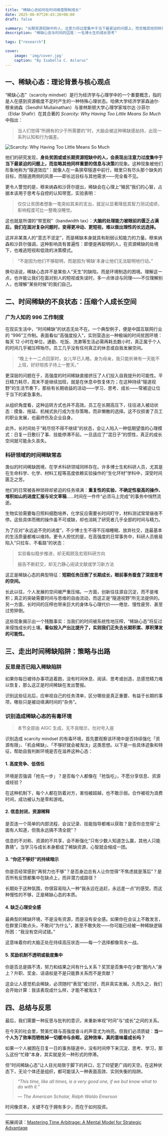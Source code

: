 ```yaml
---
title: "稀缺心态如何在时间维度限制成长"
date: 2025-06-07T20:43:20+08:00
draft: false

summary: "长期资源短缺中的人，注意力将过度集中于当下最紧迫的问题上，而忽略其他同样重要的信息与决策"
description: "稀缺心态与时间的囚笼：一名博士生的成长思考"

tags: ["research"]

cover: 
    image: 'img/cover.jpg'
    caption: "By Isabella C. Aslarus"
---
```


## 一、稀缺心态：理论背景与核心观点

“稀缺心态”（scarcity mindset）是行为经济学与心理学中的一个重要概念，指的是人在感到资源极度不足时产生的一种特殊心理状态。哈佛大学经济学家森迪尔·穆来纳森（Sendhil Mullainathan）与普林斯顿大学心理学家埃尔达·沙菲尔（Eldar Shafir）在其合著的 *Scarcity: Why Having Too Little Means So Much* 中指出：

> 当人们觉得“所拥有的少于所需要的”时，大脑会被这种稀缺感劫持，出现一系列认知和行为偏差。

![Scarcity: Why Having Too Little Means So Much](img/scarcity.jpg#center)

他们的研究发现，**身处贫困或或长期资源短缺中的人，会表现出注意力过度集中于当下最紧迫的问题上，而忽略其他同样重要的信息与决策**的现象。这种现象被他们形象地称为“隧道效应”：就像人在一条狭窄隧道中前行，眼里只有尽头那个缺失的目标，而隧道两侧的风景——即长远目标与其他需求——完全看不见。

更令人警觉的是，穆来纳森和沙菲尔提出，稀缺会在心理上“殖民”我们的心智，占据本该用于思考与自控的认知带宽，实验表明：

> 仅仅让贫困者想象一笔突如其来的支出，就足以显著降低其智力测试成绩，影响程度可比一整晚没睡觉。

这也就是所谓的“带宽税”（bandwidth tax）：**大脑的处理能力被眼前的匮乏占满后，我们在面对复杂问题时，变得更冲动、更短视，难以做出理性的长远选择。**

这并非某类人的“意志不坚定”，而是稀缺本身就具有削弱认知能力的力量。穆来纳森和沙菲尔强调，这种影响具有普遍性：即便是再聪明的人，在资源稀缺的处境下，也难逃短视和低效的决策模式。

> “不是因为他们不够聪明，而是因为‘稀缺’本身让他们无法聪明地行动。”

换句话说，稀缺心态并不是某些人“天生”的缺陷，而是环境制造的困境。理解这一点，也许能让我们在面对别人的短视或失误时，多一点体谅与同理——不仅理解别人，也理解“某些时候”的我们自己。

## 二、时间稀缺的不良状态：压缩个人成长空间

### 广为人知的 996 工作制度

在现实生活中，“时间稀缺”的状态无处不在。一个典型例子，便是中国互联网行业的 “996”工作制。表面看似“高强度投入”，实则营造出一种极端的时间贫困环境：每天 12 小时在单位，通勤、吃饭、洗漱等生活必需再耗去数小时，真正属于个人的时间几乎被压榨殆尽。员工几乎没有任何真正的休息或自我发展空间。

> “晚上十一二点回家时，女儿早已入睡。身为母亲，我只能祈祷有一天能不上班，好好陪孩子待上一整天。”

更深层的问题在于，高强度的时间稀缺直接挤压了人们投入自我提升的可能性。平日精力耗尽，周末不是继续加班，就是在休息中恢复体力；在这种持续“隧道视野”的生活节奏下，那些有长期收益的活动——学习、思考、成长——常被迫让位于当下的紧急事务。

从组织角度看，这种运转方式也并不高效。员工在长期高压下，往往进入被动状态：摸鱼、拖延、机械式执行成为生存策略，而非懒散的选择。这不仅损害了员工的职业发展，也最终伤及企业自身。

此外，长时间处于“耗尽但不得不继续”的状态，会让人陷入一种低期望值的心理模式：日复一日敷衍了事、技能停滞不前。一旦适应了“混日子”的惯性，真正的成长空间就可能永久丧失。

### 科研领域的时间稀缺常态

类似的时间稀缺困境，在学术科研领域同样存在。许多博士生和科研人员，尤其是在生命科学、化学、材料工程等高度依赖实验操作的“生化环材”学科中，深受时间匮乏之苦。

他们的日常被各种琐碎却紧迫的任务填满：**重复性的实验、不确定性极高的操作、堆积如山的进度汇报与论文草稿**……时间在一件件“必须马上完成”的事务中悄然流逝。

生物实验需要每日照料细胞培养，化学反应需要长时间盯守，材料测试常常昼夜不停。这些具体而微的操作虽不可或缺，却也消耗了研究者几乎全部的时间与精力。

为了应对“永远追不完的进度”，不少博士生不得不压缩睡眠、放弃社交，连最基本的生活质量都难以维持。更令人担忧的是，在高强度的日常事务中，科研人员极易陷入“只拉车、不看路”的状态：

> 实验看似稳步推进，却无暇顾及宏观科研方向
>
> 报告不断赶交，却无力静心阅读文献或学习新方法

这正是稀缺心态的典型特征：**短期任务压倒了长期成长，眼前事务蚕食了深度思考的空间。**

长此以往，个人发展的空间被严重压缩。一方面，创新往往源自沉淀，而不是堆积；真正的突破需要时间与思维的自由流动，而这正是“隧道视野”所无法提供的。另一方面，长时间的压榨也带来巨大的身体与心理代价——倦怠、慢性疲劳、甚至过劳猝倒。

这些现象揭示出一个残酷事实：当我们的时间被系统性地压榨，“稀缺心态”将反过来侵蚀成长的土壤。**看似投入产出比提升了，实则我们正失去长期积累、厚积薄发的可能性。**

## 三、走出时间稀缺陷阱：策略与出路

### 反思是否已陷入稀缺陷阱

如果你每日被待办事项追着跑，没有时间休息、阅读、思考或创造，总感觉精力难以恢复，那么这正是时间稀缺在发出警报。

识别这些征兆后，应审视自己的任务清单，区分哪些是真正重要、有益于长期的事项，哪些只是被动填满时间的“杂务”。

### 识别造成稀缺心态的有毒环境

> 本节全部由 AIGC 生成，无不良暗示，勿对号入座

识别造成 scarcity mindset 的有毒环境，首先要观察该环境中是否持续强化「资源有限」、「机会稀缺」、「不够好就会被淘汰」这类思想。以下是一些具体迹象和特征，帮助自我判断环境是否在滋养这种心态：

#### 1. 高度竞争、低信任

环境是否强调「抢先一步」？是否每个人都像在「抢饭吃」，不愿分享信息、资源或经验？

在这种机制下，每个人都在防着对方，害怕被超越，也不敢示弱。合作被视为浪费时间，成功被认为是零和游戏。

#### 2. 信息封闭，资源稀释

是否连一个简单的内部流程、会议记录、技能指导都难以获取？是否你总觉得“上面有人知道，但我永远搞不清全貌”？

信息的不对称、资源的不共享，会不断强化“只有少数人知道怎么赢，其他人只能靠猜”。当学习与成长本身都成了稀缺资源，心智就会缩成一团。

#### 3. “你还不够好”的持续暗示

你是否经常感到“再努力也不够”？是否身边总有人让你觉得“不焦虑就是落后”？是否所有反馈都集中在缺点上，而非潜力或路径？

长期处于这种氛围，你很容易陷入一种“我永远在追赶，永远差一点”的感受。而这种慢性的不够，正是稀缺心态的本质。

#### 4. 缺乏心理安全感

最典型的稀缺环境，不是没有资源，而是没有安全感。如果你在会议上不敢发言，在群里只敢点头，不敢问“为什么”，甚至不敢失败——你可能已经被一种稀缺逻辑所困：“我没有空间试错。”

这意味着你的大脑正处在持续高压状态——每一个选择都像背水一战。

#### 5. 奖励机制不透明或极度集中

你是否总是搞不清，努力和结果之间有什么关系？奖赏是否集中在少数“圈内人”身上？升职、奖金、话语权是不是只能靠关系而不是贡献？

这会让人感觉机会稀缺，必须随时“表现”或讨好，而非真实发展。久而久之，我们会开始计算：我该表现成什么样，才能不被淘汰？

## 四、总结与反思

最后，我们需要一种反思与批判的意识，来重新审视“时间”与“成长”之间的关系。

在今天的社会里，赞美忙碌与高强度奋斗的声音尤为响亮。但我们必须质疑：**当一个人为了效率而牺牲掉一切缓冲与余暇，这种效率，真的意味着成长吗？**

如果一个人被困在日复一日的事务隧道中，没有时间停下来沉淀、思考、学习，那么这份“忙碌”本身，其实就是另一种形式的停滞。

但“时间稀缺心态”让人目光局限于脚下的井口，忘了仰望更广阔的天空。在这种状态下，无论个体还是组织，都可能误入一种表面高效、实则失衡的陷阱。

> *“This time, like all times, is a very good one, if we but know what to do with it.”*
>
> — <cite>*The American Scholar*, Ralph Waldo Emerson</cite>

时间像资本，关键不在于拥有多少，而在于如何投资。

___

拓展阅读：[Mastering Time Arbitrage: A Mental Model for Strategic Advantage](https://www.funblocks.net/thinking-matters/classic-mental-models/time-arbitrage)